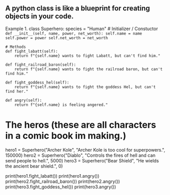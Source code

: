 A python class is like a blueprint for creating objects in your code.
---
Example 1.
class Superhero:
    species = "Human"
    # Initializer / Constuctor
    `def __init__(self, name, power, net_worth):
        self.name = name
        self.power = power
        self.net_worth = net_worth`

    # Methods
    def fight_labatt(self):
        return f"{self.name} wants to fight Labatt, but can't find him."
    
    def fight_railroad_baron(self):
        return f"{self.name} wants to fight the railroad baron, but can't find him."
    
    def fight_goddess_hel(self):
        return f"{self.name} wants to fight the goddess Hel, but can't find her."
    
    def angry(self):
        return f"{self.name} is feeling angered."

# The heros (these are all characters in a comic book im making.)
hero1 = Superhero("Archer Kole", "Archer Kole is too cool for superpowers.", 150000)
hero2 = Superhero("Diablo", "Controls the fires of hell and can send people to hell.", 5000)
hero3 = Superhero("Bear Shield", "He wields the ancient bear shield.", 0)

print(hero1.fight_labatt())
print(hero1.angry())
print(hero2.fight_railroad_baron())
print(hero2.angry())
print(hero3.fight_goddess_hel())
print(hero3.angry())
